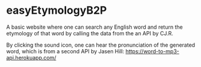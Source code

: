 # easyEtymologyB2P
A basic website where one can search any English word and return the etymology of that word by calling the data from the an API by CJ.R.

By clicking the sound icon, one can hear the pronunciation of the generated word, which is from a second API by Jasen Hill:
https://word-to-mp3-api.herokuapp.com/
